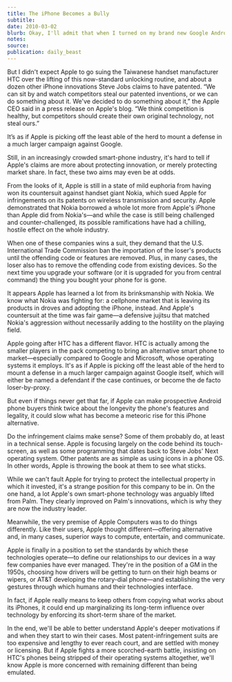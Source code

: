 ```yaml
---
title: The iPhone Becomes a Bully
subtitle:
date: 2010-03-02
blurb: Okay, I'll admit that when I turned on my brand new Google Android Nexus phone yesterday morning, I was pleasantly surprised to see the now-familiar sliding \unlock\ screen icon sported on the Apple iPhone. It's a clever way to prevent accidental dialing and even to keep my kid from screwing something up in there if she ever gets a hold of it.
notes:
source:
publication: daily_beast
---
```


But I didn't expect Apple to go suing the Taiwanese handset manufacturer HTC over the lifting of this now-standard unlocking routine, and about a dozen other iPhone innovations Steve Jobs claims to have patented. “We can sit by and watch competitors steal our patented inventions, or we can do something about it. We've decided to do something about it,” the Apple CEO said in a press release on Apple's blog. “We think competition is healthy, but competitors should create their own original technology, not steal ours.”

It’s as if Apple is picking off the least able of the herd to mount a defense in a much larger campaign against Google.

Still, in an increasingly crowded smart-phone industry, it's hard to tell if Apple's claims are more about protecting innovation, or merely protecting market share. In fact, these two aims may even be at odds.

From the looks of it, Apple is still in a state of mild euphoria from having won its countersuit against handset giant Nokia, which sued Apple for infringements on its patents on wireless transmission and security. Apple demonstrated that Nokia borrowed a whole lot more from Apple's iPhone than Apple did from Nokia's—and while the case is still being challenged and counter-challenged, its possible ramifications have had a chilling, hostile effect on the whole industry.

When one of these companies wins a suit, they demand that the U.S. International Trade Commission ban the importation of the loser's products until the offending code or features are removed. Plus, in many cases, the loser also has to remove the offending code from existing devices. So the next time you upgrade your software (or it is upgraded for you from central command) the thing you bought your phone for is gone.

It appears Apple has learned a lot from its brinksmanship with Nokia. We know what Nokia was fighting for: a cellphone market that is leaving its products in droves and adopting the iPhone, instead. And Apple's countersuit at the time was fair game—a defensive jujitsu that matched Nokia's aggression without necessarily adding to the hostility on the playing field.

Apple going after HTC has a different flavor. HTC is actually among the smaller players in the pack competing to bring an alternative smart phone to market—especially compared to Google and Microsoft, whose operating systems it employs. It's as if Apple is picking off the least able of the herd to mount a defense in a much larger campaign against Google itself, which will either be named a defendant if the case continues, or become the de facto loser-by-proxy.

But even if things never get that far, if Apple can make prospective Android phone buyers think twice about the longevity the phone's features and legality, it could slow what has become a meteoric rise for this iPhone alternative.

Do the infringement claims make sense? Some of them probably do, at least in a technical sense. Apple is focusing largely on the code behind its touch-screen, as well as some programming that dates back to Steve Jobs' Next operating system. Other patents are as simple as using icons in a phone OS. In other words, Apple is throwing the book at them to see what sticks.

While we can't fault Apple for trying to protect the intellectual property in which it invested, it's a strange position for this company to be in. On the one hand, a lot Apple's own smart-phone technology was arguably lifted from Palm. They clearly improved on Palm's innovations, which is why they are now the industry leader.

Meanwhile, the very premise of Apple Computers was to do things differently. Like their users, Apple thought different—offering alternative and, in many cases, superior ways to compute, entertain, and communicate.

Apple is finally in a position to set the standards by which these technologies operate—to define our relationships to our devices in a way few companies have ever managed. They're in the position of a GM in the 1950s, choosing how drivers will be getting to turn on their high beams or wipers, or AT&T developing the rotary-dial phone—and establishing the very gestures through which humans and their technologies interface.

In fact, if Apple really means to keep others from copying what works about its iPhones, it could end up marginalizing its long-term influence over technology by enforcing its short-term share of the market.

In the end, we'll be able to better understand Apple's deeper motivations if and when they start to win their cases. Most patent-infringement suits are too expensive and lengthy to ever reach court, and are settled with money or licensing. But if Apple fights a more scorched-earth battle, insisting on HTC's phones being stripped of their operating systems altogether, we'll know Apple is more concerned with remaining different than being emulated.
